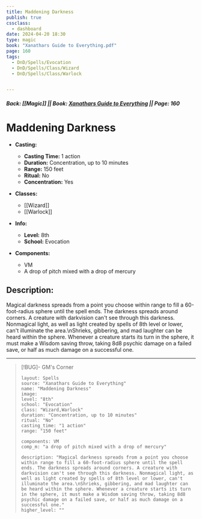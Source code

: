 ```yaml
---
title: Maddening Darkness
publish: true
cssclass:
  - dashboard
date: 2024-04-20 18:30
type: magic
book: "Xanathars Guide to Everything.pdf"
page: 160
tags:
  - DnD/Spells/Evocation
  - DnD/Spells/Class/Wizard
  - DnD/Spells/Class/Warlock


---
```


##### Back: [[Magic]] || Book: [Xanathars Guide to Everything](https://drive.google.com/drive/folders/1O5bhpYizcIT5xxAoLOuzCRht_PVS7VSG?usp=sharing) || Page: 160

# Maddening Darkness

- **Casting:**
    - **Casting Time:** 1 action
    - **Duration:** Concentration, up to 10 minutes
    - **Range:** 150 feet
    - **Ritual:** No
    - **Concentration:** Yes
- **Classes:**
    - [[Wizard]]
    - [[Warlock]]

- **Info:**
    - **Level:** 8th
    - **School:** Evocation
- **Components:**
    - VM
    - A drop of pitch mixed with a drop of mercury

## Description:
Magical darkness spreads from a point you choose within range to fill a 60-foot-radius sphere until the spell ends. The darkness spreads around corners. A creature with darkvision can't see through this darkness. Nonmagical light, as well as light created by spells of 8th level or lower, can't illuminate the area.\nShrieks, gibbering, and mad laughter can be heard within the sphere. Whenever a creature starts its turn in the sphere, it must make a Wisdom saving throw, taking 8d8 psychic damage on a failed save, or half as much damage on a successful one.



---

> [!BUG]- GM's Corner
>
> ```statblock
> layout: Spells
> source: "Xanathars Guide to Everything"
> name: "Maddening Darkness"
> image: 
> level: "8th"
> school: "Evocation"
> class: "Wizard,Warlock"
> duration: "Concentration, up to 10 minutes"
> ritual: "No"
> casting_time: "1 action"
> range: "150 feet"
>
> components: VM
> comp_m: "a drop of pitch mixed with a drop of mercury"
>
> description: "Magical darkness spreads from a point you choose within range to fill a 60-foot-radius sphere until the spell ends. The darkness spreads around corners. A creature with darkvision can't see through this darkness. Nonmagical light, as well as light created by spells of 8th level or lower, can't illuminate the area.\nShrieks, gibbering, and mad laughter can be heard within the sphere. Whenever a creature starts its turn in the sphere, it must make a Wisdom saving throw, taking 8d8 psychic damage on a failed save, or half as much damage on a successful one."
> higher_level: ""
> ```

